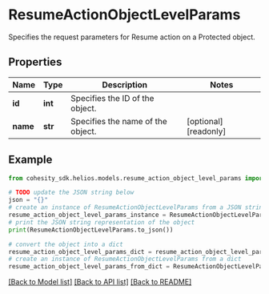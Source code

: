 # ResumeActionObjectLevelParams

Specifies the request parameters for Resume action on a Protected object.

## Properties

Name | Type | Description | Notes
------------ | ------------- | ------------- | -------------
**id** | **int** | Specifies the ID of the object. | 
**name** | **str** | Specifies the name of the object. | [optional] [readonly] 

## Example

```python
from cohesity_sdk.helios.models.resume_action_object_level_params import ResumeActionObjectLevelParams

# TODO update the JSON string below
json = "{}"
# create an instance of ResumeActionObjectLevelParams from a JSON string
resume_action_object_level_params_instance = ResumeActionObjectLevelParams.from_json(json)
# print the JSON string representation of the object
print(ResumeActionObjectLevelParams.to_json())

# convert the object into a dict
resume_action_object_level_params_dict = resume_action_object_level_params_instance.to_dict()
# create an instance of ResumeActionObjectLevelParams from a dict
resume_action_object_level_params_from_dict = ResumeActionObjectLevelParams.from_dict(resume_action_object_level_params_dict)
```
[[Back to Model list]](../README.md#documentation-for-models) [[Back to API list]](../README.md#documentation-for-api-endpoints) [[Back to README]](../README.md)


